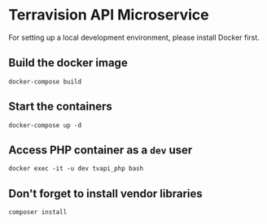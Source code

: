 Terravision API Microservice
===============
For setting up a local development environment, please install Docker first.

Build the docker image
----------------------
```
docker-compose build
```

Start the containers
--------------------
```
docker-compose up -d
```

Access PHP container as a `dev` user
------------------------------------
```
docker exec -it -u dev tvapi_php bash
```

Don't forget to install vendor libraries
----------------------------------------
```
composer install
```
